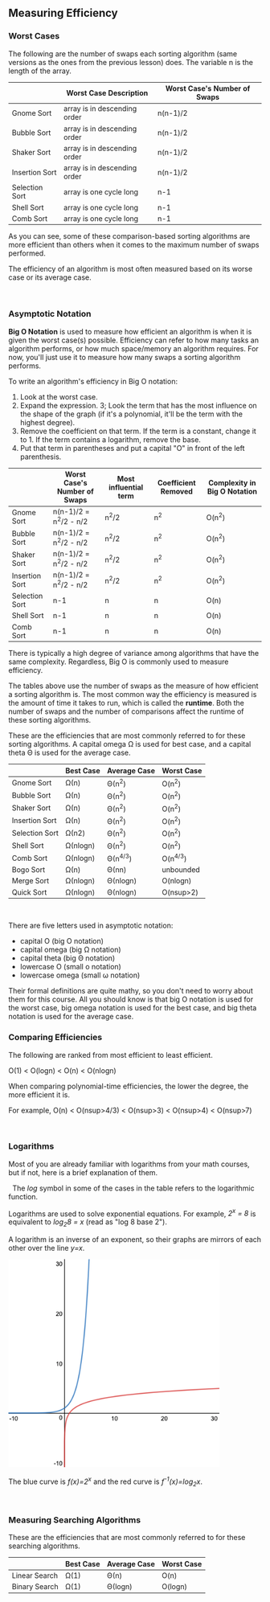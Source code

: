 ## Measuring Efficiency

### Worst Cases

The following are the number of swaps each sorting algorithm (same versions as the ones from the previous lesson) does. The variable n is the length of the array.

| | Worst Case Description | Worst Case's Number of Swaps |
| --- | --- | --- |
| Gnome Sort | array is in descending order | n(n-1)/2 |
| Bubble Sort | array is in descending order | n(n-1)/2 |
| Shaker Sort | array is in descending order | n(n-1)/2 |
| Insertion Sort | array is in descending order | n(n-1)/2 |
| Selection Sort | array is one cycle long | n-1 |
| Shell Sort | array is one cycle long | n-1 |
| Comb Sort | array is one cycle long | n-1 |

As you can see, some of these comparison-based sorting algorithms are more efficient than others when it comes to the maximum number of swaps performed.

The efficiency of an algorithm is most often measured based on its worse case or its average case.

 
### Asymptotic Notation

**Big O Notation** is used to measure how efficient an algorithm is when it is given the worst case(s) possible. Efficiency can refer to how many tasks an algorithm performs, or how much space/memory an algorithm requires. For now, you'll just use it to measure how many swaps a sorting algorithm performs.

To write an algorithm's efficiency in Big O notation:
1. Look at the worst case.
2. Expand the expression.
3; Look the term that has the most influence on the shape of the graph (if it's a polynomial, it'll be the term with the highest degree).
4. Remove the coefficient on that term. If the term is a constant, change it to 1. If the term contains a logarithm, remove the base.
5. Put that term in parentheses and put a capital "O" in front of the left parenthesis.
 

| | Worst Case's Number of Swaps | Most influential term | Coefficient Removed | Complexity in Big O Notation |
| --- | --- | --- | --- | --- |
| Gnome Sort | n(n-1)/2 = n<sup>2</sup>/2 - n/2 | n<sup>2</sup>/2 | n<sup>2</sup> | O(n<sup>2</sup>) |
| Bubble Sort | n(n-1)/2 = n<sup>2</sup>/2 - n/2 | n<sup>2</sup>/2 | n<sup>2</sup> | O(n<sup>2</sup>) |
| Shaker Sort | n(n-1)/2 = n<sup>2</sup>/2 - n/2 | n<sup>2</sup>/2 | n<sup>2</sup> | O(n<sup>2</sup>) |
| Insertion Sort | n(n-1)/2 = n<sup>2</sup>/2 - n/2 | n<sup>2</sup>/2 | n<sup>2</sup> | O(n<sup>2</sup>) |
| Selection Sort | n-1 | n | n | O(n) |
| Shell Sort | n-1 | n | n | O(n) |
| Comb Sort | n-1 | n | n | O(n) |

There is typically a high degree of variance among algorithms that have the same complexity. Regardless, Big O is commonly used to measure efficiency.

The tables above use the number of swaps as the measure of how efficient a sorting algorithm is. The most common way the efficiency is measured is the amount of time it takes to run, which is called the **runtime**. Both the number of swaps and the number of comparisons affect the runtime of these sorting algorithms.

These are the efficiencies that are most commonly referred to for these sorting algorithms. A capital omega Ω is used for best case, and a capital theta Θ is used for the average case.

| | Best Case | Average Case | Worst Case |
| --- | --- | --- | --- |
| Gnome Sort | Ω(n) | Θ(n<sup>2</sup>) | O(n<sup>2</sup>) |
| Bubble Sort | Ω(n) | Θ(n<sup>2</sup>) | O(n<sup>2</sup>) |
| Shaker Sort | Ω(n) | Θ(n<sup>2</sup>) | O(n<sup>2</sup>) |
| Insertion Sort | Ω(n) | Θ(n<sup>2</sup>) | O(n<sup>2</sup>) |
| Selection Sort | Ω(n2) | Θ(n<sup>2</sup>) | O(n<sup>2</sup>)|
| Shell Sort | Ω(nlogn) | Θ(n<sup>2</sup>) | O(n<sup>2</sup>) |
| Comb Sort | Ω(nlogn) | Θ(n<sup>4/3</sup>) | O(n<sup>4/3</sup>) |
| Bogo Sort | Ω(n) | Θ(nn) | unbounded |
| Merge Sort | Ω(nlogn) | Θ(nlogn) | O(nlogn) |
| Quick Sort | Ω(nlogn) | Θ(nlogn) | O(nsup>2</sup>) |
 

There are five letters used in asymptotic notation:
* capital O (big O notation)
* capital omega (big Ω notation)
* capital theta (big Θ notation)
* lowercase O (small o notation)
* lowercase omega (small ω notation)

Their formal definitions are quite mathy, so you don't need to worry about them for this course. All you should know is that big O notation is used for the worst case, big omega notation is used for the best case, and big theta notation is used for the average case.


### Comparing Efficiencies

The following are ranked from most efficient to least efficient.

O(1) < O(logn) < O(n) < O(nlogn) 

When comparing polynomial-time efficiencies, the lower the degree, the more efficient it is.

For example, O(n) < O(nsup>4/3</sup>) < O(nsup>3</sup>) < O(nsup>4</sup>) < O(nsup>7</sup>)

 
### Logarithms 

Most of you are already familiar with logarithms from your math courses, but if not, here is a brief explanation of them.

 
The *log* symbol in some of the cases in the table refers to the logarithmic function. 

Logarithms are used to solve exponential equations. For example, *2<sup>x</sup> = 8* is equivalent to *log<sub>2</sub>8 = x* (read as "log 8 base 2").

A logarithm is an inverse of an exponent, so their graphs are mirrors of each other over the line *y=x*.


![](../Images/Exponential_Graph.png)


The blue curve is *f(x)=2<sup>x</sup>* and the red curve is *f<sup>-1</sup>(x)=log<sub>2</sub>x*.

 
### Measuring Searching Algorithms 

These are the efficiencies that are most commonly referred to for these searching algorithms. 

| | Best Case | Average Case | Worst Case |
| --- | --- | --- | --- |
| Linear Search | Ω(1) | Θ(n) | O(n) |
| Binary Search | Ω(1) | Θ(logn) | O(logn) |
